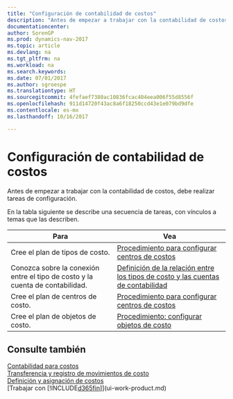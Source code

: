 ```yaml
---
title: "Configuración de contabilidad de costos"
description: "Antes de empezar a trabajar con la contabilidad de costos, debe realizar tareas de configuración."
documentationcenter: 
author: SorenGP
ms.prod: dynamics-nav-2017
ms.topic: article
ms.devlang: na
ms.tgt_pltfrm: na
ms.workload: na
ms.search.keywords: 
ms.date: 07/01/2017
ms.author: sgroespe
ms.translationtype: HT
ms.sourcegitcommit: 4fefaef7380ac10836fcac404eea006f55d8556f
ms.openlocfilehash: 911d14720f43ac8a6f18250ccd43e1e079bd9dfe
ms.contentlocale: es-mx
ms.lasthandoff: 10/16/2017

---
```

# <a name="setting-up-cost-accounting"></a>Configuración de contabilidad de costos
Antes de empezar a trabajar con la contabilidad de costos, debe realizar tareas de configuración.  

 En la tabla siguiente se describe una secuencia de tareas, con vínculos a temas que las describen.

|Para|Vea|  
|--------|---------|  
|Cree el plan de tipos de costo.|[Procedimiento para configurar centros de costos](finance-how-to-set-up-cost-types.md)|  
|Conozca sobre la conexión entre el tipo de costo y la cuenta de contabilidad.|[Definición de la relación entre los tipos de costo y las cuentas de contabilidad](finance-defining-the-relationship-between-cost-types-and-general-ledger-accounts.md)|  
|Cree el plan de centros de costo.|[Procedimiento para configurar centros de costos](finance-how-to-set-up-cost-centers.md)|  
|Cree el plan de objetos de costo.|[Procedimiento: configurar objetos de costo](finance-how-to-set-up-cost-objects.md)|  

## <a name="see-also"></a>Consulte también  
[Contabilidad para costos](finance-manage-cost-accounting.md)  
[Transferencia y registro de movimientos de costo](finance-transfer-and-post-cost-entries.md)   
[Definición y asignación de costos](finance-define-and-allocate-costs.md)  
[Trabajar con [!INCLUDE[d365fin](includes/d365fin_md.md)]](ui-work-product.md)

